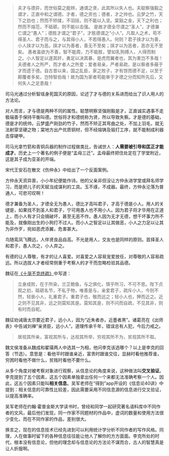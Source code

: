 > 夫才与德异，而世俗莫之能辨，通谓之贤，此其所以失人也。夫聪察强毅之谓才，正直中和之谓德。才者，德之资也；德者，才之帅也。云梦之竹，天下之劲也；然而不矫揉，不羽括，则不能以入坚。棠谿之金，天下之利也；然而不熔范，不砥砺，则不能以击强。
是故才德全尽谓之“圣人”，才德兼亡谓之“愚人”；德胜才谓之“君子”，才胜德谓之“小人”。凡取人之术，苟不得圣人、君子而与之，与其得小人，不若得愚人。何则？君子挟才以为善，小人挟才以为恶。挟才以为善者，善无不至矣；挟才以为恶者，恶亦无不至矣。
愚者虽欲为不善，智不能周，力不能胜，譬如乳狗搏人，人得而制之。小人智足以遂其奸，勇足以决其暴，是虎而翼者也，其为害岂不多哉！夫德者人之所严，而才者人之所爱；爱者易亲，严者易疏，是以察者多蔽于才而遗于德。自古昔以来，国之乱臣，家之败子，才有馀而德不足，以至于颠覆者多矣，岂特智伯哉！故为国为家者苟能审于才德之分而知所先后，又何失人之足患哉！

司马光通过分析智瑶身死国灭的原因，论述了才与德的关系进而给出了识人用人的方法论。

对人而言，才与德是两种不同的属性。聪慧明察坚强刚毅是才，正直诚实遇事不走极端善于保持平衡叫德。世俗将才和德统称为贤，所以导致失察。才是德的基础，德是才的统帅。云梦盛产刚劲的竹子，然而不矫正其弯曲之处，不加上羽毛，就无法射穿坚硬之物；棠地方出产优质铜材，但不经熔铸及锻打工序，就不能制成利器击穿硬甲。

司马光拿竹箭和青铜兵器的制作过程做类比，告诫世人：**人需要被引导和匡正才能成才**。历史上一个著名的例子便是“孟母三迁”。孟母最终把住处定在了学堂附近，这是其子成为亚圣的开端。

宋代王安石在散文《伤仲永》中给出了一个反面案例。

方仲永天资异禀，小小年纪便能作诗。他的父亲非但没让方仲永进学堂或拜名师学习，而是把儿子的天赋当成谋利的工具。玉不琢，不成器。最终，方仲永沦落为普通人，可悲可叹啊！

德才兼备为圣人，才德全无为愚人，德比才高叫君子，才高于德是小人。用人的关键是，如果找不到圣人和君子，宁可用愚人也不用小人。因为君子将才华用在正道上，而小人有才只会搞破坏，甚至无恶不作。愚人因为无才无德，想干坏事力所不能及，就像刚出生的小狗打不过人。而小人之智足以让其做恶，小人之力足以让其为非作歹，宛如恶虎添翼，危害甚大。

鸟随鸾凤飞腾远，人伴贤良品自高。不光是用人，交友也是同样的原则。首择圣人和君子，愚人次之，小人弃之。

有德的让人尊敬，有才的让人喜爱。对喜爱之人容易宠爱放任，对尊敬的人容易疏远。所以选拔人才者经常侧重于考察人的才干而忽略检验其品德。

魏征在[《十渐不克终疏》](https://baike.baidu.com/item/%E5%8D%81%E6%B8%90%E4%B8%8D%E5%85%8B%E7%BB%88%E7%96%8F?fromModule=lemma_search-box)中写道：

> 立身成败，在于所染，兰芷鲍鱼，与之俱化，慎乎所习，不可不思。陛下贞观之初，砥砺名节，不私于物，唯善是与，亲爱君子，疏斥小人，今则不然，轻亵小人，礼重君子。重君子也，敬而远之；轻小人也，狎而近之。近之则不见其非，远之则莫知其是。莫知其是，则不问而自疏，不见其非，则有时而自昵。

魏征劝诫唐太宗要近君子，远小人，因为“近朱者赤，近墨者黑”。诸葛亮在《出师表》中告诫刘禅“亲贤臣，远小人”。道理传承千年，错误总有人犯，今后力戒之。

> 居视其所亲，富视其所与，达视其所举，穷视其所不为，贫视其所不取。

魏文侯准备从魏成和翟璜两人中选其一为相，他问李克该选哪个？以上是李克的回答（节选）。意思是：看他平时跟谁亲近，富贵时跟谁交往，显赫时看他推荐谁，穷困时看他不做什么，贫贱时看他不要什么。

从多个角度对被考察对象进行观察，从信息论的角度来说，这种做法叫**交叉验证**。李克提到了五个因素，这五个因素单独拿出任何一个来都无法准确考察一个人。因此，这五个因素只能叫**相关信息**。吴军老师在“得到”app开设的《信息论40讲》中提到：相关信息的可靠性比较差，因此需要采用不同信息源的信息进行交叉验证，以提高准确率。

吴军老师在约翰·霍普金斯大学读书时，曾经和同学一起研究著名语料库中不同作者的文风，最后他们发现，同一作家不同题材的作品中，虚词的数量和使用方法很少变化，而在不同作家的作品，差别很大。

换言之，现在的信息技术已经先进到可以利用统计学分析不同作者的写作风格。同理，人在做事时留下的各种信息往往能让他人了解你的方方面面。李克所处的时代，根本没有信息论，但他的理念却与信息论的方法论不谋而合，古人的智慧真是让人折服啊。









